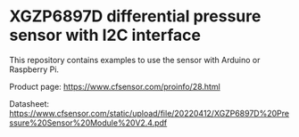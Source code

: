 # XGZP6897D differential pressure sensor with I2C interface

This repository contains examples to use the sensor with Arduino or Raspberry Pi.

Product page: https://www.cfsensor.com/proinfo/28.html

Datasheet: https://www.cfsensor.com/static/upload/file/20220412/XGZP6897D%20Pressure%20Sensor%20Module%20V2.4.pdf
